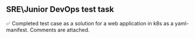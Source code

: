 ## SRE\Junior DevOps test task
:white_check_mark: Completed test case as a solution for a web application in k8s as a yaml-manifest. Comments are attached.
